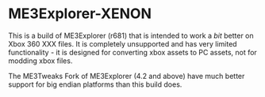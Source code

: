 # ME3Explorer-XENON
This is a build of ME3Explorer (r681) that is intended to work a *bit* better on Xbox 360 XXX files. It is completely unsupported and has very limited functionality - it is designed for converting xbox assets to PC assets, not for modding xbox files.

The ME3Tweaks Fork of ME3Explorer (4.2 and above) have much better support for big endian platforms than this build does.
